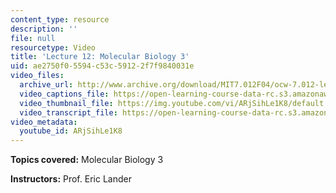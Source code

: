 ```yaml
---
content_type: resource
description: ''
file: null
resourcetype: Video
title: 'Lecture 12: Molecular Biology 3'
uid: ae2750f0-5594-c53c-5912-2f7f9840031e
video_files:
  archive_url: http://www.archive.org/download/MIT7.012F04/ocw-7.012-lec12-06oct2004-220k.mp4
  video_captions_file: https://open-learning-course-data-rc.s3.amazonaws.com/7-012-introduction-to-biology-fall-2004/1cede3ae4e455264a35c86366095cdb3_ARjSihLe1K8.vtt
  video_thumbnail_file: https://img.youtube.com/vi/ARjSihLe1K8/default.jpg
  video_transcript_file: https://open-learning-course-data-rc.s3.amazonaws.com/7-012-introduction-to-biology-fall-2004/4c6e249549606c6bae202f7cbc289582_ARjSihLe1K8.pdf
video_metadata:
  youtube_id: ARjSihLe1K8
---
```


**Topics covered:** Molecular Biology 3

**Instructors:** Prof. Eric Lander